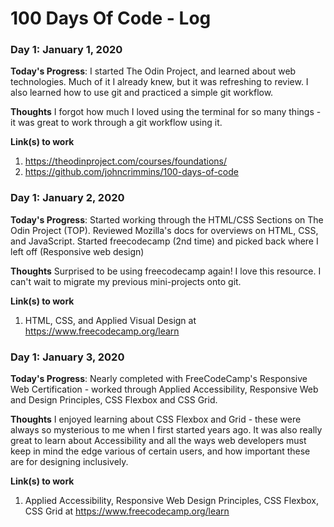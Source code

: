 # 100 Days Of Code - Log


### Day 1: January 1, 2020

**Today's Progress**: I started The Odin Project,  and learned about web technologies. Much of it I already knew, but it was refreshing to review. I also learned how to use git and practiced a simple git workflow.

**Thoughts** I forgot how much I loved using the terminal for so many things - it was great to work through a git workflow using it. 

**Link(s) to work**
1. https://theodinproject.com/courses/foundations/
2. https://github.com/johncrimmins/100-days-of-code


### Day 1: January 2, 2020

**Today's Progress**: Started working through the HTML/CSS Sections on The Odin Project (TOP). Reviewed Mozilla's docs for overviews on HTML, CSS, and JavaScript. Started freecodecamp (2nd time) and picked back where I left off (Responsive web design)

**Thoughts** Surprised to be using freecodecamp again! I love this resource. I can't wait to migrate  my previous mini-projects onto git. 

**Link(s) to work**
1. HTML, CSS, and Applied Visual Design at  https://www.freecodecamp.org/learn

### Day 1: January 3, 2020

**Today's Progress**: Nearly completed with FreeCodeCamp's Responsive Web Certification - worked through Applied Accessibility, Responsive Web and Design Principles, CSS Flexbox and CSS Grid.

**Thoughts** I enjoyed learning about CSS Flexbox and Grid - these were always so mysterious to me when I first started years ago. It was also really great to learn about Accessibility and all the ways web developers must keep in mind the edge various of certain users, and how important these are for designing inclusively. 


**Link(s) to work**
1. Applied Accessibility, Responsive Web Design Principles, CSS Flexbox, CSS Grid at https://www.freecodecamp.org/learn
